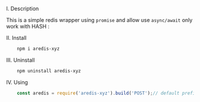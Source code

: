 I. Description

This is a simple redis wrapper using `promise` and allow use `async/await` only work with HASH :


II. Install

``` bash
    npm i aredis-xyz
```

III. Uninstall

``` bash
    npm uninstall aredis-xyz
```

IV. Using

```js
    const aredis = require('aredis-xyz').build('POST');// default prefix is AREDIS- final hash format by AREDIS-POST

```